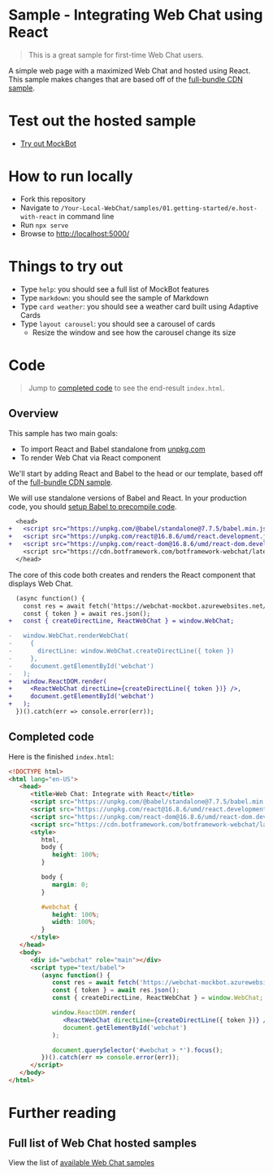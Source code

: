 # Sample - Integrating Web Chat using React

> This is a great sample for first-time Web Chat users.

A simple web page with a maximized Web Chat and hosted using React. This sample makes changes that are based off of the [full-bundle CDN sample](./../01.getting-started/a.full-bundle/README.md).

# Test out the hosted sample

-  [Try out MockBot](https://microsoft.github.io/BotFramework-WebChat/01.getting-started/e.host-with-react)

# How to run locally

-  Fork this repository
-  Navigate to `/Your-Local-WebChat/samples/01.getting-started/e.host-with-react` in command line
-  Run `npx serve`
-  Browse to [http://localhost:5000/](http://localhost:5000/)

# Things to try out

-  Type `help`: you should see a full list of MockBot features
-  Type `markdown`: you should see the sample of Markdown
-  Type `card weather`: you should see a weather card built using Adaptive Cards
-  Type `layout carousel`: you should see a carousel of cards
   -  Resize the window and see how the carousel change its size

# Code

> Jump to [completed code](#completed-code) to see the end-result `index.html`.

## Overview

This sample has two main goals:

-  To import React and Babel standalone from [unpkg.com](https://unpkg.com/)
-  To render Web Chat via React component

We'll start by adding React and Babel to the head or our template, based off of the [full-bundle CDN sample](./../01.getting-started/a.full-bundle/README.md).

We will use standalone versions of Babel and React. In your production code, you should [setup Babel to precompile code](https://babeljs.io/en/setup/).

```diff
  <head>
+   <script src="https://unpkg.com/@babel/standalone@7.7.5/babel.min.js"></script>
+   <script src="https://unpkg.com/react@16.8.6/umd/react.development.js"></script>
+   <script src="https://unpkg.com/react-dom@16.8.6/umd/react-dom.development.js"></script>
    <script src="https://cdn.botframework.com/botframework-webchat/latest/webchat.js"></script>
  </head>
```

The core of this code both creates and renders the React component that displays Web Chat.

```diff
  (async function() {
    const res = await fetch('https://webchat-mockbot.azurewebsites.net/directline/token', { method: 'POST' });
    const { token } = await res.json();
+   const { createDirectLine, ReactWebChat } = window.WebChat;

-   window.WebChat.renderWebChat(
-     {
-       directLine: window.WebChat.createDirectLine({ token })
-     },
-     document.getElementById('webchat')
-   );
+   window.ReactDOM.render(
+     <ReactWebChat directLine={createDirectLine({ token })} />,
+     document.getElementById('webchat')
+   );
  })().catch(err => console.error(err));
```

## Completed code

Here is the finished `index.html`:

```html
<!DOCTYPE html>
<html lang="en-US">
   <head>
      <title>Web Chat: Integrate with React</title>
      <script src="https://unpkg.com/@babel/standalone@7.7.5/babel.min.js"></script>
      <script src="https://unpkg.com/react@16.8.6/umd/react.development.js"></script>
      <script src="https://unpkg.com/react-dom@16.8.6/umd/react-dom.development.js"></script>
      <script src="https://cdn.botframework.com/botframework-webchat/latest/webchat.js"></script>
      <style>
         html,
         body {
            height: 100%;
         }

         body {
            margin: 0;
         }

         #webchat {
            height: 100%;
            width: 100%;
         }
      </style>
   </head>
   <body>
      <div id="webchat" role="main"></div>
      <script type="text/babel">
         (async function() {
            const res = await fetch('https://webchat-mockbot.azurewebsites.net/directline/token', { method: 'POST' });
            const { token } = await res.json();
            const { createDirectLine, ReactWebChat } = window.WebChat;

            window.ReactDOM.render(
               <ReactWebChat directLine={createDirectLine({ token })} />,
               document.getElementById('webchat')
            );

            document.querySelector('#webchat > *').focus();
         })().catch(err => console.error(err));
      </script>
   </body>
</html>
```

# Further reading

## Full list of Web Chat hosted samples

View the list of [available Web Chat samples](https://github.com/microsoft/BotFramework-WebChat/tree/master/samples)
